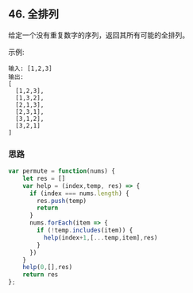 ## 46. 全排列
给定一个没有重复数字的序列，返回其所有可能的全排列。

示例:

```
输入: [1,2,3]
输出:
[
  [1,2,3],
  [1,3,2],
  [2,1,3],
  [2,3,1],
  [3,1,2],
  [3,2,1]
]

```
### 思路
```javascript
var permute = function(nums) {
    let res = []
    var help = (index,temp, res) => {
      if (index === nums.length) {
        res.push(temp)
        return
      }
      nums.forEach(item => {
        if (!temp.includes(item)) {
          help(index+1,[...temp,item],res)
        }
      })
    }
    help(0,[],res)
    return res
};
```
